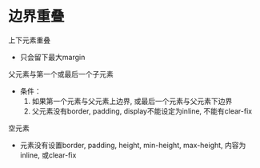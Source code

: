 # 边界重叠

上下元素重叠

- 只会留下最大margin

父元素与第一个或最后一个子元素  

- 条件： 
  1. 如果第一个元素与父元素上边界, 或最后一个元素与父元素下边界
  2. 父元素没有border, padding, display不能设定为inline, 不能有clear-fix

空元素

- 元素没有设置border, padding, height, min-height, max-height, 内容为inline, 或clear-fix
